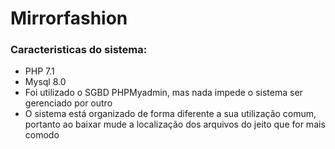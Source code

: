 # Mirrorfashion
### Caracteristicas do sistema: 
- PHP 7.1
- Mysql 8.0
- Foi utilizado o SGBD PHPMyadmin, mas nada impede o sistema ser gerenciado por outro
- O sistema está organizado de forma diferente a sua utilização comum, portanto ao baixar mude a localização dos arquivos do jeito que for mais comodo

